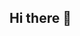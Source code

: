 ## Hi there 👋

<!--
**swaingithub/swaingithub** is a ✨ _special_ ✨ repository because its `README.md` (this file) appears on your GitHub profile.

Here are some ideas to get you started:

- 🔭 I’m currently working on Flutter 
- 🌱 I’m currently learning Flutter-Bloc, React-Native and Android
- 👯 I’m looking to collaborate on new flutter project
- 🤔 I’m looking for help with 
- 💬 Ask me about mobile application developent
- 📫 How to reach me: linkedin
- 😄 Pronouns: Rakesh  
- ⚡ Fun fact: 
-->

